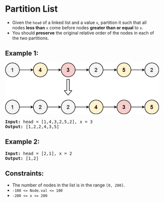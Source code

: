 # Partition List
 
- Given the `head` of a linked list and a value `x`, partition it such that all nodes **less than** `x` come before nodes **greater than or equal** to `x`.
- You should **preserve** the original relative order of the nodes in each of the two partitions.


## Example 1:
![Example 1](example1.jpg)
<pre>
<b>Input:</b> head = [1,4,3,2,5,2], x = 3
<b>Output:</b> [1,2,2,4,3,5]
</pre>

## Example 2:
<pre>
<b>Input:</b> head = [2,1], x = 2
<b>Output:</b> [1,2]
</pre>


## Constraints:
- The number of nodes in the list is in the range `[0, 200]`.
- `-100 <= Node.val <= 100`
- `-200 <= x <= 200`

